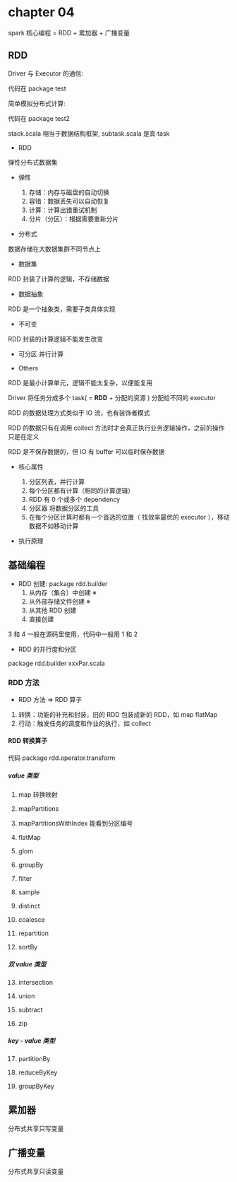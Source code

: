 # chapter 04
spark 核心编程 = RDD + 累加器 + 广播变量

## RDD

Driver 与 Executor 的通信:

代码在 package test

简单模拟分布式计算:

代码在 package test2

stack.scala 相当于数据结构框架, subtask.scala 是真·task

+ RDD

弹性分布式数据集

+ 弹性
    1. 存储：内存与磁盘的自动切换
    2. 容错：数据丢失可以自动恢复
    3. 计算：计算出错重试机制
    4. 分片（分区）：根据需要重新分片
    
+ 分布式

数据存储在大数据集群不同节点上

+ 数据集

RDD 封装了计算的逻辑，不存储数据

+ 数据抽象

RDD 是一个抽象类，需要子类具体实现

+ 不可变

RDD 封装的计算逻辑不能发生改变

+ 可分区 并行计算

+ Others

RDD 是最小计算单元，逻辑不能太复杂，以便能复用

Driver 将任务分成多个 task( = **RDD** + 分配的资源 ) 分配给不同的 executor

RDD 的数据处理方式类似于 IO 流，也有装饰者模式

RDD 的数据只有在调用 collect 方法时才会真正执行业务逻辑操作，之前的操作只是在定义

RDD 是不保存数据的，但 IO 有 buffer 可以临时保存数据

+ 核心属性
    1. 分区列表，并行计算
    2. 每个分区都有计算（相同的计算逻辑）
    3. RDD 有 0 个或多个 dependency
    4. 分区器 将数据分区的工具
    5. 在每个分区计算时都有一个首选的位置（ 找效率最优的 executor ），移动数据不如移动计算
    

+ 执行原理

## 基础编程

+ RDD 创建: package rdd.builder
    1. 从内存（集合）中创建 ※
    2. 从外部存储文件创建 ※
    3. 从其他 RDD 创建
    4. 直接创建
  
3 和 4 一般在源码里使用，代码中一般用 1 和 2
  
+ RDD 的并行度和分区

package rdd.builder xxxPar.scala

### RDD 方法
+ RDD 方法 => RDD 算子

1. 转换：功能的补充和封装，旧的 RDD 包装成新的 RDD，如 map flatMap
2. 行动：触发任务的调度和作业的执行，如 collect
  

#### RDD 转换算子

代码 package rdd.operator.transform

##### value 类型

1. map 转换映射

2. mapPartitions

3. mapPartitionsWithIndex 能看到分区编号

4. flatMap

5. glom

6. groupBy

7. filter

8. sample

9. distinct

10. coalesce

11. repartition

12. sortBy

##### 双 value 类型

13. intersection

14. union

15. subtract

16. zip

##### key - value 类型

17. partitionBy

18. reduceByKey

19. groupByKey







## 累加器

分布式共享只写变量

## 广播变量

分布式共享只读变量